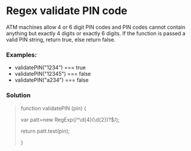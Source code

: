 # Regex validate PIN code

ATM machines allow 4 or 6 digit PIN codes and PIN codes cannot contain anything but exactly 4 digits or exactly 6 digits.
If the function is passed a valid PIN string, return true, else return false.

### Examples:

  - validatePIN("1234") === true
  -  validatePIN("12345") === false
  -  validatePIN("a234") === false

### Solution

>function validatePIN (pin) {
>
>  var patt=new RegExp(/^\d{4}(\d{2})?$/);
>
>return patt.test(pin);
>
>}
